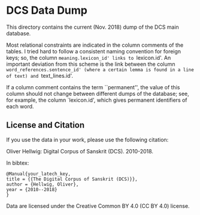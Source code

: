 # DCS Data Dump

This directory contains the current (Nov. 2018) dump of the DCS main database.

Most relational constraints are indicated in the column comments of the tables.
I tried hard to follow a consistent naming convention for foreign keys; so, the column `meaning.lexicon_id' links to `lexicon.id'.
An important deviation from this scheme is the link between the column `word_references.sentence_id' (where a certain lemma is found in a line of text) and `text_lines.id'.

If a column comment contains the term ``permanent'', the value of this column should not change between different dumps of the database; see, for example, the column `lexicon.id', which gives permanent identifiers of each word.

## License and Citation

If you use the data in your work, please use the following citation:

Oliver Hellwig: Digital Corpus of Sanskrit (DCS). 2010-2018.

In bibtex:
```
@Manual{your_latech_key,
title = {{The Digital Corpus of Sanskrit (DCS)}},
author = {Hellwig, Oliver},
year = {2010--2018}
}
```

Data are licensed under the Creative Common BY 4.0 (CC BY 4.0) license.
